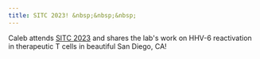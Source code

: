 ```yaml
---
title: SITC 2023! &nbsp;&nbsp;&nbsp;
---
```


Caleb attends [SITC 2023](https://www.sitcancer.org/2023/home) and shares the lab's work on
HHV-6 reactivation in therapeutic T cells in beautiful San Diego, CA!